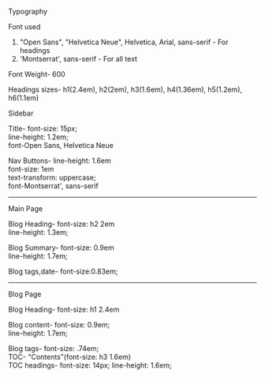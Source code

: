 Typography

Font used
1. "Open Sans", "Helvetica Neue", Helvetica, Arial, sans-serif - For headings
2. 'Montserrat', sans-serif - For all text

Font Weight- 600

Headings sizes- h1(2.4em), h2(2em), h3(1.6em), h4(1.36em), h5(1.2em), h6(1.1em)

Sidebar

Title- font-size: 15px; \
       line-height: 1.2em;\
       font-Open Sans, Helvetica Neue

Nav Buttons- line-height: 1.6em\
           font-size: 1em\
             text-transform: uppercase;\
             font-Montserrat', sans-serif

---
Main Page

Blog Heading- font-size: h2 2em\
              line-height: 1.3em;

Blog Summary- font-size: 0.9em\
              line-height: 1.7em;

Blog tags,date- font-size:0.83em;

---
Blog Page

Blog Heading- font-size: h1 2.4em

Blog content- font-size: 0.9em;\
            line-height: 1.7em;   

Blog tags- font-size: .74em;\
TOC- "Contents"(font-size: h3 1.6em)\
TOC headings- font-size: 14px;
              line-height: 1.6em;
